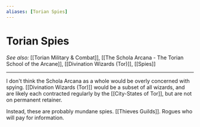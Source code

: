 ```yaml
---
aliases: [Torian Spies]
---
```

# Torian Spies
*See also:* [[Torian Military & Combat]], [[The Schola Arcana - The Torian School of the Arcane]], [[Divination Wizards (Tor)]], [[Spies]]
___
I don't think the Schola Arcana as a whole would be overly concerned with spying. [[Divination Wizards (Tor)]] would be a subset of all wizards, and are likely each contracted regularly by the [[City-States of Tor]], but are not on permanent retainer.

Instead, these are probably mundane spies. [[Thieves Guilds]]. Rogues who will pay for information.